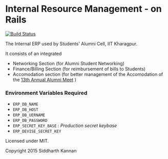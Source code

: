 # Internal Resource Management - on Rails 

[![Build Status](https://travis-ci.org/icyflame/erp-rails.svg?branch=master)](https://travis-ci.org/icyflame/erp-rails)

The Internal ERP used by Students' Alumni Cell, IIT Kharagpur.

It consists of an integrated 
- Networking Section (for Alumni Student Networking)
- Finance/Billing Section (for reimbursement of bills to Students)
- Accomodation section (for better management of the Accomodation of the [13th Annual Alumni Meet](http://www.alumnimeet.iitkgp.ernet.in) )

### Environment Variables Required

- `ERP_DB_NAME`
- `ERP_DB_HOST`
- `ERP_DB_UERNAME`
- `ERP_DB_PASSWORD`
- `ERP_SECRET_KEY_BASE` : _Production secret keybase_
- `ERP_DEVISE_SECRET_KEY`

Licensed under MIT.

Copyright 2015 Siddharth Kannan
